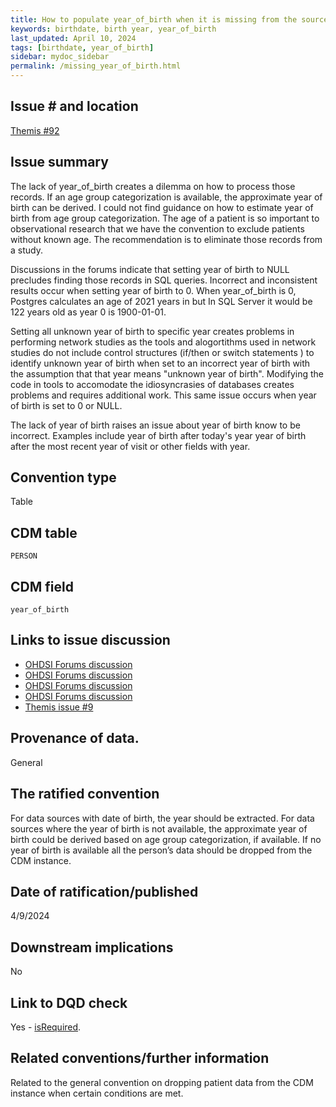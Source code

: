 ```yaml
---
title: How to populate year_of_birth when it is missing from the source
keywords: birthdate, birth year, year_of_birth
last_updated: April 10, 2024
tags: [birthdate, year_of_birth]
sidebar: mydoc_sidebar
permalink: /missing_year_of_birth.html
---
```


## Issue # and location
[Themis #92](https://github.com/OHDSI/Themis/issues/92)

## Issue summary
The lack of year_of_birth creates a dilemma on how to process those records. If an age group categorization is available, the approximate year of birth can be derived. I could not find guidance on how to estimate year of birth from age group categorization.
The age of a patient is so important to observational research that we have the convention to exclude patients without known age. The recommendation is to eliminate those records from a study.

Discussions in the forums indicate that setting year of birth to NULL precludes finding those records in SQL queries. Incorrect and inconsistent results occur when setting year of birth to 0.  When year_of_birth is 0, Postgres calculates an age of 2021 years in but In SQL Server it would be 122 years old as year 0 is 1900-01-01. 

Setting all unknown year of birth to specific year  creates problems in performing network studies as the tools and alogortithms used in network studies do not include control structures (if/then or switch statements ) to identify unknown year of birth when set to an incorrect year of birth with the assumption that that year means "unknown year of birth". Modifying the code in tools to accomodate the idiosyncrasies of databases creates problems and requires additional work. This same issue occurs when year of birth is set to 0 or NULL.

The lack of year of birth raises an issue about year of birth know to be incorrect. Examples include year of birth after today's year year of birth after the most recent year of visit or other fields with year.

## Convention type
Table

## CDM table
`PERSON`

## CDM field
`year_of_birth`

## Links to issue discussion

- [OHDSI Forums discussion](https://forums.ohdsi.org/t/mandatory-fields-in-the-person-table/1618)
- [OHDSI Forums discussion](https://forums.ohdsi.org/t/person-not-have-year-of-birth/16566)
- [OHDSI Forums discussion](https://forums.ohdsi.org/t/eliminating-persons-themis-wg3-topic-2/3974/14)
- [OHDSI Forums discussion](https://forums.ohdsi.org/t/missing-birth-date/18251)
-  [Themis issue #9](https://github.com/OHDSI/Themis/issues/9)

## Provenance of data.
General

## The ratified convention
For data sources with date of birth, the year should be extracted. For data sources where the year of birth is not available, the approximate year of birth could be derived based on age group categorization, if available. If no year of birth is available all the person’s data should be dropped from the CDM instance.

## Date of ratification/published
4/9/2024

## Downstream implications
No

## Link to DQD check

Yes - [isRequired](https://ohdsi.github.io/DataQualityDashboard/articles/checks/isRequired.html).

## Related conventions/further information

Related to the general convention on dropping patient data from the CDM instance when certain conditions are met.

